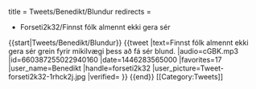 title = Tweets/Benedikt/Blundur
redirects =
- Forseti2k32/Finnst fólk almennt ekki gera sér
>>>>

{{start|Tweets/Benedikt/Blundur}}
{{tweet
|text=Finnst fólk almennt ekki gera sér grein fyrir mikilvægi þess að fá sér blund.
|audio=cGBK.mp3
|id=660387255022940160
|date=1446283565000
|favorites=17
|user_name=Benedikt
|handle=forseti2k32
|user_picture=Tweet-forseti2k32-1rhck2j.jpg
|verified=
}}
{{end}}<noinclude>
[[Category:Tweets]]
</noinclude>